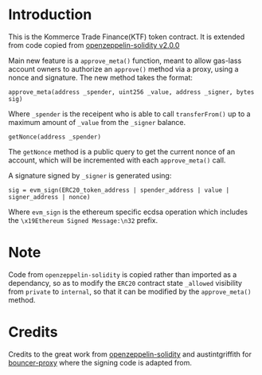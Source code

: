 # Introduction
This is the Kommerce Trade Finance(KTF) token contract. It is extended from code copied from [openzeppelin-solidity v2.0.0](https://github.com/OpenZeppelin/openzeppelin-solidity/tree/v2.0.0)

Main new feature is a `approve_meta()` function, meant to allow gas-lass account owners to authorize an `approve()` method via a proxy, using a nonce and signature. The new method takes the format:
```
approve_meta(address _spender, uint256 _value, address _signer, bytes sig)
```
Where `_spender` is the receipent who is able to call `transferFrom()` up to a maximum amount of `_value` from the `_signer` balance.
```
getNonce(address _spender)
```
The `getNonce` method is a public query to get the current nonce of an account, which will be incremented with each `approve_meta()` call.

A signature signed by `_signer` is generated using:
```
sig = evm_sign(ERC20_token_address | spender_address | value | signer_address | nonce)
```
Where `evm_sign` is the ethereum specific ecdsa operation which includes the `\x19Ethereum Signed Message:\n32` prefix.

# Note
Code from `openzeppelin-solidity` is copied rather than imported as a dependancy, so as to modify the `ERC20` contract state `_allowed`  visibility from `private` to `internal`, so that it can be modified by the `approve_meta()` method.

# Credits
Credits to the great work from [openzeppelin-solidity](https://github.com/OpenZeppelin/openzeppelin-solidity) and austintgriffith for [bouncer-proxy](https://github.com/austintgriffith/bouncer-proxy) where the signing code is adapted from.